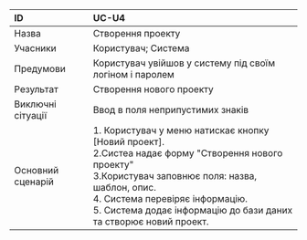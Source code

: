 | ID  | UC-U4  |
|:---|:---|
|Назва   | Створення проекту |
|Учасники   |Користувач; Система |
|Предумови  | Користувач увійшов у систему під своїм логіном і паролем |
|Результат| Створення нового проекту |
|Виключні сітуації|Ввод в поля неприпустимих знаків|
|Основний сценарій|1. Користувач у меню натискає кнопку [Новий проект].<br>2.Систеа надає форму "Створення нового проекту"<br>3.Користувач заповнює поля: назва, шаблон, опис.<br>4. Система перевіряє інформацію.<br>5. Система додає інформацію до бази даних та створює новий проект.
